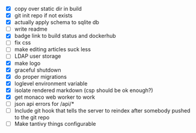 - [x] copy over static dir in build
- [x] git init repo if not exists
- [x] actually apply schema to sqlite db
- [ ] write readme
- [x] badge link to build status and dockerhub
- [ ] fix css
- [ ] make editing articles suck less
- [ ] LDAP user storage
- [x] make logo
- [x] graceful shutdown
- [x] do proper migrations
- [x] loglevel environment variable
- [x] isolate rendered markdown (csp should be ok enough?)
- [x] get monaco web worker to work
- [ ] json api errors for /api/*
- [ ] Include git hook that tells the server to reindex after somebody pushed to the git repo
- [ ] Make tantivy things configurable
